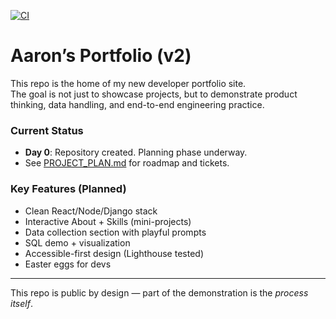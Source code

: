 [![CI](https://github.com/AJDStudios/portfolio/actions/workflows/ci.yml/badge.svg)](https://github.com/AJDStudios/portfolio/actions/workflows/ci.yml)

# Aaron’s Portfolio (v2)

This repo is the home of my new developer portfolio site.  
The goal is not just to showcase projects, but to demonstrate product thinking, data handling, and end-to-end engineering practice.

### Current Status

- **Day 0**: Repository created. Planning phase underway.
- See [PROJECT_PLAN.md](./PROJECT_PLAN.md) for roadmap and tickets.

### Key Features (Planned)

- Clean React/Node/Django stack
- Interactive About + Skills (mini-projects)
- Data collection section with playful prompts
- SQL demo + visualization
- Accessible-first design (Lighthouse tested)
- Easter eggs for devs

---

This repo is public by design — part of the demonstration is the _process itself_.

